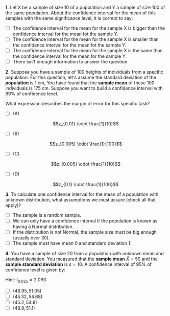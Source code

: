 **1.** Let X be a sample of size 10 of a pupolation and Y a sample of size 100 of the same population. About the confidence interval for the mean of this samples with the same significance level, it is correct to say:
- [ ] The confidence interval for the mean for the sample X is bigger than the confidence interval for the mean fot the sample Y.
- [ ] The confidence interval for the mean for the sample X is smaller than the confidence interval for the mean fot the sample Y.
- [ ] The confidence interval for the mean for the sample X is the same than the confidence interval for the mean for the sample Y.
- [ ] There isn't enough information to answer the question.

**2.** Suppose you have a sample of 100 heights of individuals from a specific population. For this question, let's assume the standard deviation of the **population** is 1 cm, You have found that the **sample mean** of these 100 individuals is 175 cm. Suppose you want to build a confidence interval with 99% of confidence level.

What expression describes the margin of error for this specific task?
- [ ] (A)

$$z_{0.01} \cdot \frac{1}{10}$$
- [ ] (B)

$$z_{0.005} \cdot \frac{1}{100}$$
- [ ] (C)

$$z_{0.005} \cdot \frac{1}{10}$$
- [ ] (D)

$$z_{0.1} \cdot \frac{1}{100}$$

**3.** To calculate one confidence interval for the mean of a population with unknown distribution, what assumptions we must assure (check all that apply)?
- [ ] The sample is a random sample.
- [ ] We can only have a confidence interval if the population is known as having a Normal distribution.
- [ ] If the distribution is not Normal, the sample size must be big enough (usually over 30).
- [ ] The sample must have mean 0 and standard deviation 1.

**4.** You have a sample of size 20 from a population with unknown mean and standard deviation. You measured that the **sample mean** $\bar{X} = 50$ and the **sample standard deviation** is $s = 10$. A confidence interval of 95% of confidence level is given by:

Hint: $t_{0.025} = 2.093$
- [ ] $\left( 48.95, 51.05 \right)$
- [ ] $\left( 45.32, 54.68 \right)$
- [ ] $\left( 45.2, 54.8 \right)$
- [ ] $\left( 48.9, 51.1 \right)$
